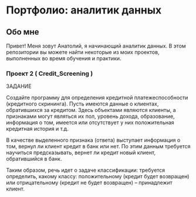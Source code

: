 # Портфолио: аналитик данных
## Обо мне
Привет! Меня зовут Анатолий, я начинающий аналитик данных. В этом репозитории вы можете найти некоторые из моих проектов, выполненных во время обучения и практики.

### Проект 2 ( Credit_Screening )
ЗАДАНИЕ

Cоздайте программу для определения кредитной платежеспособности (кредитного скрининга). Пусть имеются данные о клиентах, обратившихся за кредитом. Здесь объектами являются клиенты, а признаками могут являться их пол, уровень дохода, образование, информация о том, имеется или отсутствует у них положительная кредитная история и т.д.

В качестве выделенного признака (ответа) выступает информация о том, вернул ли клиент кредит в банк или нет. По этим данным требуется научиться предсказывать, вернет ли кредит новый клиент, обратившийся в банк.

Таким образом, речь идет о задаче классификации: требуется определить, какому классу: положительному (кредит будет возвращен) или отрицательному (кредит не будет возвращен) – принадлежит клиент.
